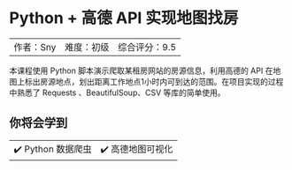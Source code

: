 # Python + 高德 API 实现地图找房

<table>
<tr>
<td align="center">作者：Sny</td>
<td align="center">难度：初级</td>
<td align="center">综合评分：9.5</td>
</tr>
</table>


本课程使用 Python 脚本演示爬取某租房网站的房源信息，利用高德的 API 在地图上标出房源地点，划出距离工作地点1小时内可到达的范围。在项目实现的过程中熟悉了 Requests 、BeautifulSoup、CSV 等库的简单使用。

## 你将会学到

<table>
  <tr>
    <td>✔️ Python 数据爬虫</td>
    <td>✔️ 高德地图可视化</td>
  </tr>
</table>
